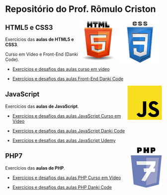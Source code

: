 # Repositório do Prof. Rômulo Criston

<img align="right" src="img/CSS3_300.png" width="140"><img align="right" src="img/html5.png" width="130">

## HTML5 e CSS3

Exercícios das **aulas de HTML5 e CSS3**.

Curso em Vídeo e Front-End (Danki Code).

* [Exercícios e desafios das aulas curso em vídeo](https://github.com/romulocriston/html5-css3/tree/master/cursoemvideo/html-css)

* [Exercícios e desafios das aulas Front-End Danki Code](https://github.com/romulocriston/html5-css3/tree/master/danki%20code/webmaster%20front-end)

<img align="right" src="img/javaScript.png" width="110">

## JavaScript

Exercícios das **aulas de JavaScript**.

* [Exercícios e desafios das aulas JavaScript Curso em Vídeo](https://)

* [Exercícios e desafios das aulas JavaScript Danki Code](https://)

* [Exercícios e desafios das aulas JavaScript Udemy](https://)

<img align="right" src="img/php7.png" width="100" height="130">

## PHP7

Exercícios das **aulas de PHP**.

* [Exercícios e desafios das aulas PHP Curso em Vídeo](https://github.com/romulocriston/html5-css3/tree/master/cursoemvideo/html-css)

* [Exercícios e desafios das aulas PHP Danki Code](https://github.com/romulocriston/html5-css3/tree/master/danki%20code/webmaster%20front-end)


